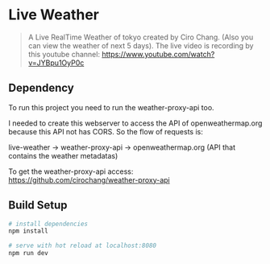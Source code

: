 # Live Weather

> A Live RealTime Weather of tokyo created by Ciro Chang. (Also you can view the weather of next 5 days).
The live video is recording by this youtube channel: https://www.youtube.com/watch?v=JYBpu1OyP0c

## Dependency

To run this project you need to run the weather-proxy-api too.

I needed to create this webserver to access the API of openweathermap.org because this API not has CORS.
So the flow of requests is:

live-weather -> weather-proxy-api -> openweathermap.org (API that contains the weather metadatas)

To get the weather-proxy-api access:
https://github.com/cirochang/weather-proxy-api

## Build Setup

``` bash
# install dependencies
npm install

# serve with hot reload at localhost:8080
npm run dev
```
